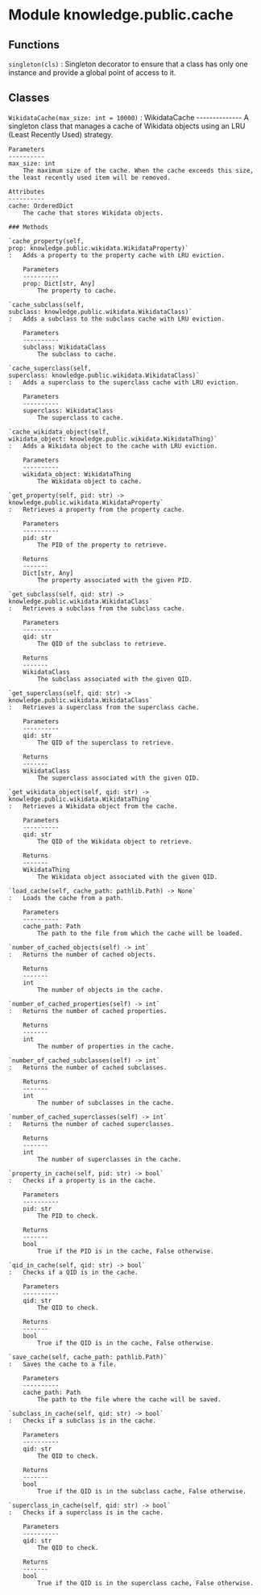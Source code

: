Module knowledge.public.cache
=============================

Functions
---------

`singleton(cls)`
:   Singleton decorator to ensure that a class has only one instance and provide a global point of access to it.

Classes
-------

`WikidataCache(max_size: int = 10000)`
:   WikidataCache
    --------------
    A singleton class that manages a cache of Wikidata objects using an LRU (Least Recently Used) strategy.
    
    Parameters
    ----------
    max_size: int
        The maximum size of the cache. When the cache exceeds this size, the least recently used item will be removed.
    
    Attributes
    ----------
    cache: OrderedDict
        The cache that stores Wikidata objects.

    ### Methods

    `cache_property(self, prop: knowledge.public.wikidata.WikidataProperty)`
    :   Adds a property to the property cache with LRU eviction.
        
        Parameters
        ----------
        prop: Dict[str, Any]
            The property to cache.

    `cache_subclass(self, subclass: knowledge.public.wikidata.WikidataClass)`
    :   Adds a subclass to the subclass cache with LRU eviction.
        
        Parameters
        ----------
        subclass: WikidataClass
            The subclass to cache.

    `cache_superclass(self, superclass: knowledge.public.wikidata.WikidataClass)`
    :   Adds a superclass to the superclass cache with LRU eviction.
        
        Parameters
        ----------
        superclass: WikidataClass
            The superclass to cache.

    `cache_wikidata_object(self, wikidata_object: knowledge.public.wikidata.WikidataThing)`
    :   Adds a Wikidata object to the cache with LRU eviction.
        
        Parameters
        ----------
        wikidata_object: WikidataThing
            The Wikidata object to cache.

    `get_property(self, pid: str) ‑> knowledge.public.wikidata.WikidataProperty`
    :   Retrieves a property from the property cache.
        
        Parameters
        ----------
        pid: str
            The PID of the property to retrieve.
        
        Returns
        -------
        Dict[str, Any]
            The property associated with the given PID.

    `get_subclass(self, qid: str) ‑> knowledge.public.wikidata.WikidataClass`
    :   Retrieves a subclass from the subclass cache.
        
        Parameters
        ----------
        qid: str
            The QID of the subclass to retrieve.
        
        Returns
        -------
        WikidataClass
            The subclass associated with the given QID.

    `get_superclass(self, qid: str) ‑> knowledge.public.wikidata.WikidataClass`
    :   Retrieves a superclass from the superclass cache.
        
        Parameters
        ----------
        qid: str
            The QID of the superclass to retrieve.
        
        Returns
        -------
        WikidataClass
            The superclass associated with the given QID.

    `get_wikidata_object(self, qid: str) ‑> knowledge.public.wikidata.WikidataThing`
    :   Retrieves a Wikidata object from the cache.
        
        Parameters
        ----------
        qid: str
            The QID of the Wikidata object to retrieve.
        
        Returns
        -------
        WikidataThing
            The Wikidata object associated with the given QID.

    `load_cache(self, cache_path: pathlib.Path) ‑> None`
    :   Loads the cache from a path.
        
        Parameters
        ----------
        cache_path: Path
            The path to the file from which the cache will be loaded.

    `number_of_cached_objects(self) ‑> int`
    :   Returns the number of cached objects.
        
        Returns
        -------
        int
            The number of objects in the cache.

    `number_of_cached_properties(self) ‑> int`
    :   Returns the number of cached properties.
        
        Returns
        -------
        int
            The number of properties in the cache.

    `number_of_cached_subclasses(self) ‑> int`
    :   Returns the number of cached subclasses.
        
        Returns
        -------
        int
            The number of subclasses in the cache.

    `number_of_cached_superclasses(self) ‑> int`
    :   Returns the number of cached superclasses.
        
        Returns
        -------
        int
            The number of superclasses in the cache.

    `property_in_cache(self, pid: str) ‑> bool`
    :   Checks if a property is in the cache.
        
        Parameters
        ----------
        pid: str
            The PID to check.
        
        Returns
        -------
        bool
            True if the PID is in the cache, False otherwise.

    `qid_in_cache(self, qid: str) ‑> bool`
    :   Checks if a QID is in the cache.
        
        Parameters
        ----------
        qid: str
            The QID to check.
        
        Returns
        -------
        bool
            True if the QID is in the cache, False otherwise.

    `save_cache(self, cache_path: pathlib.Path)`
    :   Saves the cache to a file.
        
        Parameters
        ----------
        cache_path: Path
            The path to the file where the cache will be saved.

    `subclass_in_cache(self, qid: str) ‑> bool`
    :   Checks if a subclass is in the cache.
        
        Parameters
        ----------
        qid: str
            The QID to check.
        
        Returns
        -------
        bool
            True if the QID is in the subclass cache, False otherwise.

    `superclass_in_cache(self, qid: str) ‑> bool`
    :   Checks if a superclass is in the cache.
        
        Parameters
        ----------
        qid: str
            The QID to check.
        
        Returns
        -------
        bool
            True if the QID is in the superclass cache, False otherwise.
